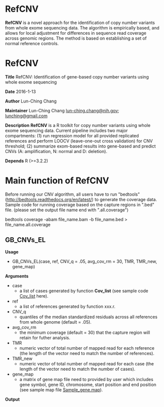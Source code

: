 # RefCNV

<b>RefCNV</b> is a novel approach for the identification of copy number variants from whole exome sequencing data. The algorithm is empirically based, and allows for local adjustment for differences in sequence read coverage across genomic regions. The method is based on establishing a set of normal reference controls.

# RefCNV
<b>Title</b> RefCNV: Identification of gene-based copy number variants using whole exome sequencing

<b>Date</b> 2016-1-13

<b>Author</b> Lun-Ching Chang

<b>Maintainer</b> Lun-Ching Chang lun-ching.chang@nih.gov; lunching@gmail.com

<b>Description</b> <b>RefCNV</b> is a R toolkit for copy number variants using whole exome sequencing data. Current pipeline includes two major compartments: (1) run regression model for all provided replicated references and perform LOOCV (leave-one-out cross validation) for CNV threshold; (2) summarize exom-based results into gene-based and predict CNVs (A: amplification, N: normal and D: deletion).

<b>Depends</b> R (>=3.2.2)

# Main function of RefCNV
Before running our CNV algorithm, all users have to run "bedtools" (http://bedtools.readthedocs.org/en/latest/) to generate the coverage data. Sample code for running coverage based on the capture regions in ".bed" file. (please set the output file name end with ".all.coverage")

bedtools coverage -abam file_name.bam -b file_name.bed > file_name.all.coverage

## GB_CNVs_EL 

<b>Usage</b>
* GB_CNVs_EL(case, ref, CNV_q = .05, avg_cov_rm = 30, TMR, TMR_new, gene_map)

<b>Arguments</b>
* case 
  * a list of cases generated by function <b>Cov_list</b> (see sample code [Cov_list](https://github.com/lunching/RefCNV.git) here).
* ref 
  * a list of references generated by function xxx.r.
* CNV_q
  * quantiles of the median standardized residuals across all references from whole genome (default = .05).
* avg_cov_rm
  * the minimum coverage (default = 30) that the capture region will retain for futher analysis.
* TMR
  * numeric vector of total number of mapped read for each reference (the length of the vector need to match the number of references). 
* TMR_new
  * numeric vector of total number of mapped read for each case (the length of the vector need to match the number of cases). 
* gene_map
  * a matrix of gene map file need to provided by user which includes gene symbol, gene ID, chromosome, start position and end position (see sample map file [Sample_gene.map]()).

<b>Output</b>
